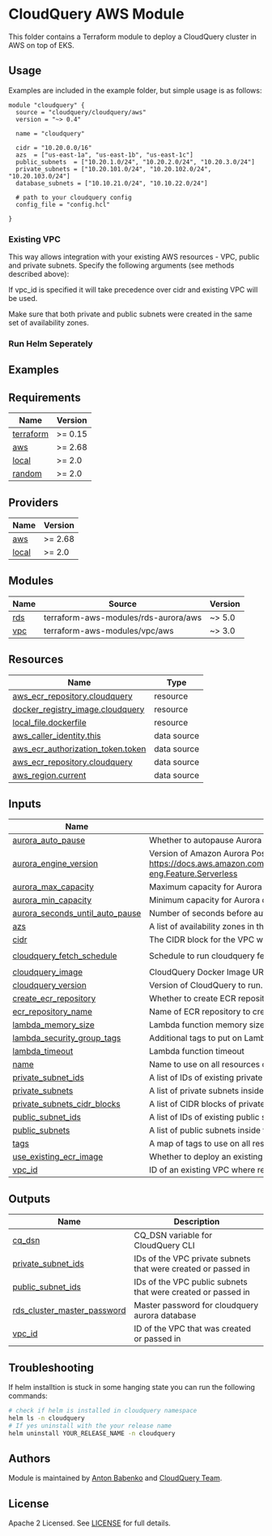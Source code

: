 # CloudQuery AWS Module

This folder contains a Terraform module to deploy a CloudQuery cluster in AWS on top of EKS.

## Usage 

Examples are included in the example folder, but simple usage is as follows:

```hcl
module "cloudquery" {
  source = "cloudquery/cloudquery/aws"
  version = "~> 0.4"

  name = "cloudquery"

  cidr = "10.20.0.0/16"
  azs  = ["us-east-1a", "us-east-1b", "us-east-1c"]
  public_subnets  = ["10.20.1.0/24", "10.20.2.0/24", "10.20.3.0/24"]
  private_subnets = ["10.20.101.0/24", "10.20.102.0/24", "10.20.103.0/24"]
  database_subnets = ["10.10.21.0/24", "10.10.22.0/24"]
  
  # path to your cloudquery config
  config_file = "config.hcl"
  
}
```

### Existing VPC

This way allows integration with your existing AWS resources - VPC, public and private subnets. Specify the following arguments (see methods described above):


If vpc_id is specified it will take precedence over cidr and existing VPC will be used.

Make sure that both private and public subnets were created in the same set of availability zones.

### Run Helm Seperately

## Examples

<!-- BEGINNING OF PRE-COMMIT-TERRAFORM DOCS HOOK -->
## Requirements

| Name | Version |
|------|---------|
| <a name="requirement_terraform"></a> [terraform](#requirement\_terraform) | >= 0.15 |
| <a name="requirement_aws"></a> [aws](#requirement\_aws) | >= 2.68 |
| <a name="requirement_local"></a> [local](#requirement\_local) | >= 2.0 |
| <a name="requirement_random"></a> [random](#requirement\_random) | >= 2.0 |

## Providers

| Name | Version |
|------|---------|
| <a name="provider_aws"></a> [aws](#provider\_aws) | >= 2.68 |
| <a name="provider_local"></a> [local](#provider\_local) | >= 2.0 |

## Modules

| Name | Source | Version |
|------|--------|---------|
| <a name="module_rds"></a> [rds](#module\_rds) | terraform-aws-modules/rds-aurora/aws | ~> 5.0 |
| <a name="module_vpc"></a> [vpc](#module\_vpc) | terraform-aws-modules/vpc/aws | ~> 3.0 |

## Resources

| Name | Type |
|------|------|
| [aws_ecr_repository.cloudquery](https://registry.terraform.io/providers/hashicorp/aws/latest/docs/resources/ecr_repository) | resource |
| [docker_registry_image.cloudquery](https://registry.terraform.io/providers/kreuzwerker/docker/latest/docs/resources/registry_image) | resource |
| [local_file.dockerfile](https://registry.terraform.io/providers/hashicorp/local/latest/docs/resources/file) | resource |
| [aws_caller_identity.this](https://registry.terraform.io/providers/hashicorp/aws/latest/docs/data-sources/caller_identity) | data source |
| [aws_ecr_authorization_token.token](https://registry.terraform.io/providers/hashicorp/aws/latest/docs/data-sources/ecr_authorization_token) | data source |
| [aws_ecr_repository.cloudquery](https://registry.terraform.io/providers/hashicorp/aws/latest/docs/data-sources/ecr_repository) | data source |
| [aws_region.current](https://registry.terraform.io/providers/hashicorp/aws/latest/docs/data-sources/region) | data source |

## Inputs

| Name | Description | Type | Default | Required |
|------|-------------|------|---------|:--------:|
| <a name="input_aurora_auto_pause"></a> [aurora\_auto\_pause](#input\_aurora\_auto\_pause) | Whether to autopause Aurora database when there is no activity | `bool` | `true` | no |
| <a name="input_aurora_engine_version"></a> [aurora\_engine\_version](#input\_aurora\_engine\_version) | Version of Amazon Aurora Postgres Serverless v1. Verify availability in your region here - https://docs.aws.amazon.com/AmazonRDS/latest/AuroraUserGuide/Concepts.AuroraFeaturesRegionsDBEngines.grids.html#Concepts.Aurora_Fea_Regions_DB-eng.Feature.Serverless | `string` | `"13.4"` | no |
| <a name="input_aurora_max_capacity"></a> [aurora\_max\_capacity](#input\_aurora\_max\_capacity) | Maximum capacity for Aurora database | `number` | `4` | no |
| <a name="input_aurora_min_capacity"></a> [aurora\_min\_capacity](#input\_aurora\_min\_capacity) | Minimum capacity for Aurora database | `number` | `2` | no |
| <a name="input_aurora_seconds_until_auto_pause"></a> [aurora\_seconds\_until\_auto\_pause](#input\_aurora\_seconds\_until\_auto\_pause) | Number of seconds before autopause for Aurora database | `number` | `300` | no |
| <a name="input_azs"></a> [azs](#input\_azs) | A list of availability zones in the region | `list(string)` | `[]` | no |
| <a name="input_cidr"></a> [cidr](#input\_cidr) | The CIDR block for the VPC which will be created if `vpc_id` is not specified | `string` | `""` | no |
| <a name="input_cloudquery_fetch_schedule"></a> [cloudquery\_fetch\_schedule](#input\_cloudquery\_fetch\_schedule) | Schedule to run cloudquery fetch command | `string` | `"rate(5 hours)"` | no |
| <a name="input_cloudquery_image"></a> [cloudquery\_image](#input\_cloudquery\_image) | CloudQuery Docker Image URI to deploy Lambda function from. If not specified, official CloudQuery image will be copied into ECR repository and used | `string` | `""` | no |
| <a name="input_cloudquery_version"></a> [cloudquery\_version](#input\_cloudquery\_version) | Version of CloudQuery to run. If not specified latest will be used | `string` | `"latest"` | no |
| <a name="input_create_ecr_repository"></a> [create\_ecr\_repository](#input\_create\_ecr\_repository) | Whether to create ECR repository or use an existing one | `bool` | `true` | no |
| <a name="input_ecr_repository_name"></a> [ecr\_repository\_name](#input\_ecr\_repository\_name) | Name of ECR repository to create or use an existing one | `string` | `"cloudquery"` | no |
| <a name="input_lambda_memory_size"></a> [lambda\_memory\_size](#input\_lambda\_memory\_size) | Lambda function memory size | `number` | `2048` | no |
| <a name="input_lambda_security_group_tags"></a> [lambda\_security\_group\_tags](#input\_lambda\_security\_group\_tags) | Additional tags to put on Lambda security group | `map(string)` | `{}` | no |
| <a name="input_lambda_timeout"></a> [lambda\_timeout](#input\_lambda\_timeout) | Lambda function timeout | `number` | `900` | no |
| <a name="input_name"></a> [name](#input\_name) | Name to use on all resources created (VPC, RDS, etc) | `string` | `"cloudquery"` | no |
| <a name="input_private_subnet_ids"></a> [private\_subnet\_ids](#input\_private\_subnet\_ids) | A list of IDs of existing private subnets inside the VPC | `list(string)` | `[]` | no |
| <a name="input_private_subnets"></a> [private\_subnets](#input\_private\_subnets) | A list of private subnets inside the VPC | `list(string)` | `[]` | no |
| <a name="input_private_subnets_cidr_blocks"></a> [private\_subnets\_cidr\_blocks](#input\_private\_subnets\_cidr\_blocks) | A list of CIDR blocks of private subnets inside the VPC to allow access to RDS database | `list(string)` | `[]` | no |
| <a name="input_public_subnet_ids"></a> [public\_subnet\_ids](#input\_public\_subnet\_ids) | A list of IDs of existing public subnets inside the VPC | `list(string)` | `[]` | no |
| <a name="input_public_subnets"></a> [public\_subnets](#input\_public\_subnets) | A list of public subnets inside the VPC | `list(string)` | `[]` | no |
| <a name="input_tags"></a> [tags](#input\_tags) | A map of tags to use on all resources | `map(string)` | `{}` | no |
| <a name="input_use_existing_ecr_image"></a> [use\_existing\_ecr\_image](#input\_use\_existing\_ecr\_image) | Whether to deploy an existing Docker image from private ECR repository. Default is to copy from the official source Docker image. | `bool` | `false` | no |
| <a name="input_vpc_id"></a> [vpc\_id](#input\_vpc\_id) | ID of an existing VPC where resources will be created | `string` | `""` | no |

## Outputs

| Name | Description |
|------|-------------|
| <a name="output_cq_dsn"></a> [cq\_dsn](#output\_cq\_dsn) | CQ\_DSN variable for CloudQuery CLI |
| <a name="output_private_subnet_ids"></a> [private\_subnet\_ids](#output\_private\_subnet\_ids) | IDs of the VPC private subnets that were created or passed in |
| <a name="output_public_subnet_ids"></a> [public\_subnet\_ids](#output\_public\_subnet\_ids) | IDs of the VPC public subnets that were created or passed in |
| <a name="output_rds_cluster_master_password"></a> [rds\_cluster\_master\_password](#output\_rds\_cluster\_master\_password) | Master password for cloudquery aurora database |
| <a name="output_vpc_id"></a> [vpc\_id](#output\_vpc\_id) | ID of the VPC that was created or passed in |
<!-- END OF PRE-COMMIT-TERRAFORM DOCS HOOK -->

## Troubleshooting

If helm installtion is stuck in some hanging state you can run the following commands:

```bash
# check if helm is installed in cloudquery namespace
helm ls -n cloudquery
# If yes uninstall with the your release name
helm uninstall YOUR_RELEASE_NAME -n cloudquery
```

## Authors

Module is maintained by [Anton Babenko](https://github.com/antonbabenko) and [CloudQuery Team](https://github.com/cloudquery/cloudquery).

## License

Apache 2 Licensed. See [LICENSE](https://github.com/cloudquery/terraform-aws-cloudquery/tree/main/LICENSE) for full details.
